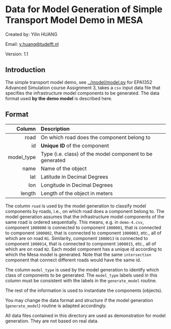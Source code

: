 # Data for Model Generation of Simple Transport Model Demo in MESA

Created by: 
Yilin HUANG 

Email:
y.huang@tudelft.nl

Version:
1.1

## Introduction

The simple transport model demo, see [../model/model.py](../model/A3_model.py) for EPA1352 Advanced Simulation course Assignment 3, takes a `csv` input data file that specifies the infrastructure model components to be generated. The data format used **by the demo model** is described here. 

## Format

| Column    | Description   |
|----------:|:--------------|
| road      | On which road does the component belong to |
| id        | **Unique ID** of the component |
| model_type| Type (i.e. class) of the model component to be generated|
| name      | Name of the object |
| lat       | Latitude in Decimal Degrees|
| lon       | Longitude in Decimal Degrees |
| length    | Length of the object in meters |

The column `road` is used by the model generation to classify model components by roads, i.e., on which road does a component belong to. The model generation assumes that the infrastructure model components of the same road is ordered sequentially. This means, e.g. in `demo-4.csv`, component `1000000` is connected to component `1000001`, that is connected to component `1000002`, that is connected to component `1000003`, etc., all of which are on road `N1`. Similarity, component `1000013` is connected to component `1000014`, that is connected to component `1000015`, etc., all of which are on road `N2`. Each model component has a unique id according to which the Mesa model is generated. Note that the same `intersection` component that connect different roads would have the same id. 

The column `model_type` is used by the model generation to identify which class of components to be generated. The `model_type` labels used in this column must be consistent with the labels in the `generate_model` routine. 

The rest of the information is used to instantiate the components (objects). 

You may change the data format and structure if the model generation (`generate_model`) routine is adapted accordingly. 

All data files contained in this directory are used as demonstration for model generation. They are not based on real data. 
